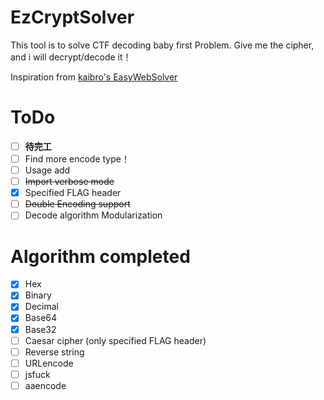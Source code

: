 # EzCryptSolver

This tool is to solve CTF decoding baby first Problem.
Give me the cipher, and i will decrypt/decode it！

Inspiration from [kaibro's EasyWebSolver](https://github.com/w181496/EasySolver)

# ToDo

- [ ] **待完工**
- [ ] Find more encode type！
- [ ] Usage add
- [ ] ~~Import verbose mode~~
- [x] Specified FLAG header
- [ ] ~~Double Encoding support~~
- [ ] Decode algorithm Modularization

# Algorithm completed

- [x] Hex
- [x] Binary
- [x] Decimal
- [x] Base64
- [x] Base32
- [ ] Caesar cipher (only specified FLAG header)
- [ ] Reverse string
- [ ] URLencode
- [ ] jsfuck
- [ ] aaencode
